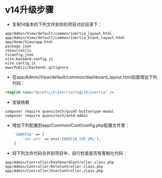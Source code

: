 # v14升级步骤

* 复制14版本的下列文件到你的项目对应目录下：

```text
app/Admin/View/default/common/inertia_layout.html
app/Admin/View/default/common/inertia_blank_layout.html
app/Home/View/app.html
package.json
resources/js
tsconfig.json
vite.backend.config.js
vite.config.js
www/Public/backend/.gitignore
```

* 在app/Admin/View/default/common/dashboard_layout.html前面增加下列代码：

```html
<taglib name="Qscmf\Lib\Inertia\TagLib\Inertia" />
```

* 安装依赖

```shell
composer require quansitech/qscmf-buttontype-modal
composer require quansitech/antd-admin
```

* 增加下列配置到app/Common/Conf/config.php配置文件里：

```php
    'INERTIA' => [
        'ssr_url' => env('INERTIA_SSR_URL'),
    ]
```

* 将下列文件代码合并到项目中，自行检查是否有客制化代码：

```
app/Admin/Controller/DashboardController.class.php
app/Admin/Controller/RoleController.class.php
app/Admin/Controller/UserController.class.php
```